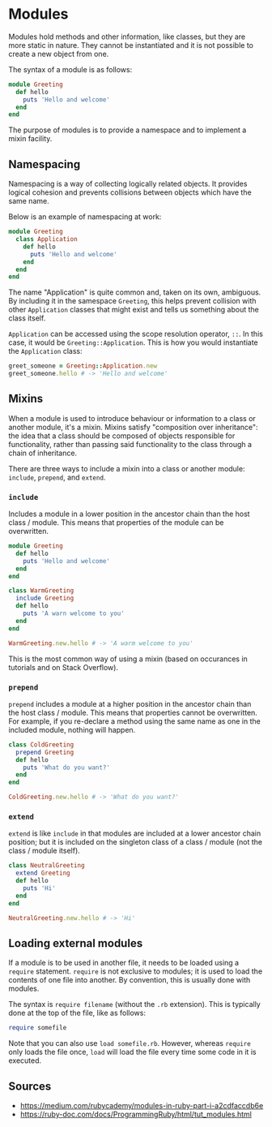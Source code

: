Modules
=======

Modules hold methods and other information, like classes, but they are more static in nature. They cannot be instantiated and it is not possible to create a new object from one.

The syntax of a module is as follows:

```ruby
module Greeting
  def hello
    puts 'Hello and welcome'
  end
end
```

The purpose of modules is to provide a namespace and to implement a mixin facility.

Namespacing
-----------

Namespacing is a way of collecting logically related objects. It provides logical cohesion and prevents collisions between objects which have the same name.

Below is an example of namespacing at work:

```ruby
module Greeting
  class Application
    def hello
      puts 'Hello and welcome'
    end
  end
end
```

The name "Application" is quite common and, taken on its own, ambiguous. By including it in the samespace `Greeting`, this helps prevent collision with other `Application` classes that might exist and tells us something about the class itself.

`Application` can be accessed using the scope resolution operator, `::`. In this case, it would be `Greeting::Application`. This is how you would instantiate the `Application` class:

```ruby
greet_someone = Greeting::Application.new
greet_someone.hello # -> 'Hello and welcome'
```

Mixins
------

When a module is used to introduce behaviour or information to a class or another module, it's a mixin. Mixins satisfy "composition over inheritance": the idea that a class should be composed of objects responsible for functionality, rather than passing said functionality to the class through a chain of inheritance.

There are three ways to include a mixin into a class or another module: `include`, `prepend`, and `extend`.

### `include`

Includes a module in a lower position in the ancestor chain than the host class / module. This means that properties of the module can be overwritten.

```ruby
module Greeting
  def hello
    puts 'Hello and welcome'
  end
end

class WarmGreeting
  include Greeting
  def hello
    puts 'A warn welcome to you'
  end
end

WarmGreeting.new.hello # -> 'A warm welcome to you'
```

This is the most common way of using a mixin (based on occurances in tutorials and on Stack Overflow).

### `prepend`

`prepend` includes a module at a higher position in the ancestor chain than the host class / module. This means that properties cannot be overwritten. For example, if you re-declare a method using the same name as one in the included module, nothing will happen.

```ruby
class ColdGreeting
  prepend Greeting
  def hello
    puts 'What do you want?'
  end
end

ColdGreeting.new.hello # -> 'What do you want?'
```

### `extend`

`extend` is like `include` in that modules are included at a lower ancestor chain position; but it is included on the singleton class of a class / module (not the class / module itself).

```ruby
class NeutralGreeting
  extend Greeting
  def hello
    puts 'Hi'
  end
end

NeutralGreeting.new.hello # -> 'Hi'
```

Loading external modules
------------------------

If a module is to be used in another file, it needs to be loaded using a `require` statement. `require` is not exclusive to modules; it is used to load the contents of one file into another. By convention, this is usually done with modules.

The syntax is `require filename` (without the `.rb` extension). This is typically done at the top of the file, like as follows:

```ruby
require somefile
```

Note that you can also use `load somefile.rb`. However, whereas `require` only loads the file once, `load` will load the file every time some code in it is executed.

Sources
-------

- https://medium.com/rubycademy/modules-in-ruby-part-i-a2cdfaccdb6e
- https://ruby-doc.com/docs/ProgrammingRuby/html/tut_modules.html
